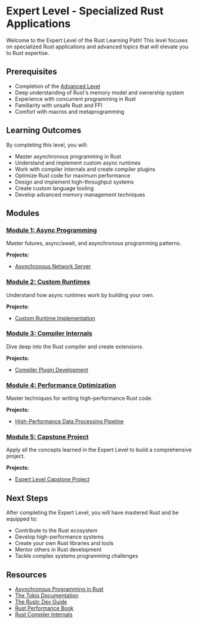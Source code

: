 # Expert Level - Specialized Rust Applications

Welcome to the Expert Level of the Rust Learning Path! This level focuses on specialized Rust applications and advanced topics that will elevate you to Rust expertise.

## Prerequisites

- Completion of the [Advanced Level](../advanced/index.md)
- Deep understanding of Rust's memory model and ownership system
- Experience with concurrent programming in Rust
- Familiarity with unsafe Rust and FFI
- Comfort with macros and metaprogramming

## Learning Outcomes

By completing this level, you will:

- Master asynchronous programming in Rust
- Understand and implement custom async runtimes
- Work with compiler internals and create compiler plugins
- Optimize Rust code for maximum performance
- Design and implement high-throughput systems
- Create custom language tooling
- Develop advanced memory management techniques

## Modules

### [Module 1: Async Programming](module1/index.md)

Master futures, async/await, and asynchronous programming patterns.

**Projects:**
- [Asynchronous Network Server](module1/async-server/README.md)

### [Module 2: Custom Runtimes](module2/index.md)

Understand how async runtimes work by building your own.

**Projects:**
- [Custom Runtime Implementation](module2/custom-runtime/README.md)

### [Module 3: Compiler Internals](module3/index.md)

Dive deep into the Rust compiler and create extensions.

**Projects:**
- [Compiler Plugin Development](module3/compiler-plugin/README.md)

### [Module 4: Performance Optimization](module4/index.md)

Master techniques for writing high-performance Rust code.

**Projects:**
- [High-Performance Data Processing Pipeline](module4/data-processing/README.md)

### [Module 5: Capstone Project](module5/index.md)

Apply all the concepts learned in the Expert Level to build a comprehensive project.

**Projects:**
- [Expert Level Capstone Project](module5/capstone/README.md)

## Next Steps

After completing the Expert Level, you will have mastered Rust and be equipped to:

- Contribute to the Rust ecosystem
- Develop high-performance systems
- Create your own Rust libraries and tools
- Mentor others in Rust development
- Tackle complex systems programming challenges

## Resources

- [Asynchronous Programming in Rust](https://rust-lang.github.io/async-book/)
- [The Tokio Documentation](https://tokio.rs/tokio/tutorial)
- [The Rustc Dev Guide](https://rustc-dev-guide.rust-lang.org/)
- [Rust Performance Book](https://nnethercote.github.io/perf-book/)
- [Rust Compiler Internals](https://doc.rust-lang.org/nightly/nightly-rustc/rustc_middle/)